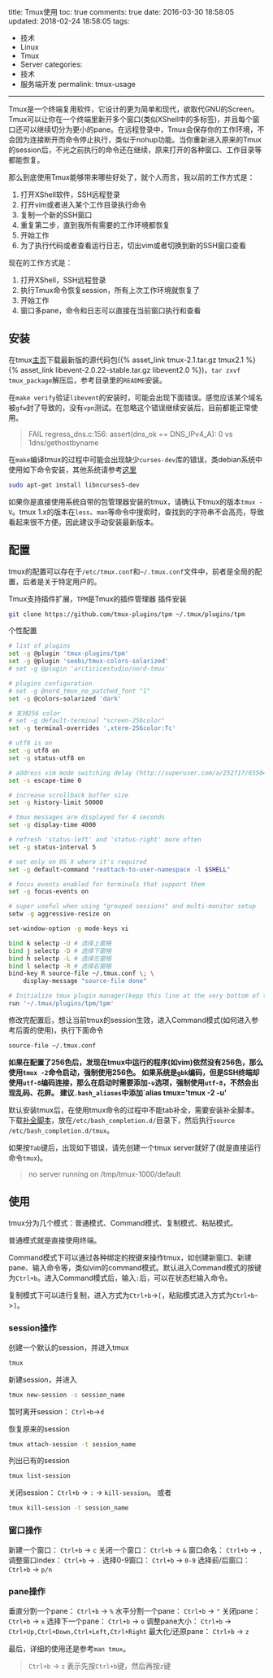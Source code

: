 title: Tmux使用
toc: true
comments: true
date: 2016-03-30 18:58:05
updated: 2018-02-24 18:58:05
tags:
  - 技术
  - Linux
  - Tmux
  - Server
categories:
  - 技术
  - 服务端开发
permalink: tmux-usage
---

Tmux是一个终端复用软件，它设计的更为简单和现代，欲取代GNU的Screen。Tmux可以让你在一个终端里新开多个窗口(类似XShell中的多标签)，并且每个窗口还可以继续切分为更小的pane。在远程登录中，Tmux会保存你的工作环境，不会因为连接断开而命令停止执行，类似于nohup功能。当你重新进入原来的Tmux的session后，不光之前执行的命令还在继续，原来打开的各种窗口、工作目录等都能恢复。

那么到底使用Tmux能够带来哪些好处了，就个人而言，我以前的工作方式是：

<!-- more -->

1. 打开XShell软件，SSH远程登录
2. 打开vim或者进入某个工作目录执行命令
3. 复制一个新的SSH窗口
4. 重复第二步，直到我所有需要的工作环境都恢复
5. 开始工作
6. 为了执行代码或者查看运行日志，切出vim或者切换到新的SSH窗口查看

现在的工作方式是：

1. 打开XShell，SSH远程登录
2. 执行Tmux命令恢复session，所有上次工作环境就恢复了
3. 开始工作
4. 窗口多pane，命令和日志可以直接在当前窗口执行和查看

## 安装
在tmux[主页](https://tmux.github.io/)下载最新版的源代码包({% asset_link tmux-2.1.tar.gz tmux2.1 %}  {% asset_link libevent-2.0.22-stable.tar.gz libevent2.0 %})，`tar zxvf tmux_package`解压后，参考目录里的`README`安装。

在`make verify`验证`libevent`的安装时，可能会出现下面错误。感觉应该某个域名被`gfw`封了导致的，没有`vpn`测试。在忽略这个错误继续安装后，目前都能正常使用。 

> FAIL regress_dns.c:156: assert(dns_ok == DNS_IPv4_A): 0 vs 1dns/gethostbyname

在`make`编译tmux的过程中可能会出现缺少`curses-dev`库的错误，类debian系统中使用如下命令安装，其他系统请参考[这里](http://www.cyberciti.biz/faq/linux-install-ncurses-library-headers-on-debian-ubuntu-centos-fedora/)

``` bash
sudo apt-get install libncurses5-dev
```

如果你是直接使用系统自带的包管理器安装的tmux，请确认下tmux的版本`tmux -V`。tmux 1.x的版本在`less`、`man`等命令中搜索时，查找到的字符串不会高亮，导致看起来很不方便。因此建议手动安装最新版本。

## 配置

tmux的配置可以存在于`/etc/tmux.conf`和`~/.tmux.conf`文件中，前者是全局的配置，后者是关于特定用户的。

Tmux支持插件扩展，`TPM`是Tmux的插件管理器
插件安装
``` bash
git clone https://github.com/tmux-plugins/tpm ~/.tmux/plugins/tpm
```

个性配置
``` bash
# list of plugins
set -g @plugin 'tmux-plugins/tpm'
set -g @plugin 'seebi/tmux-colors-solarized'
# set -g @plugin 'arcticicestudio/nord-tmux'

# plugins configuration
# set -g @nord_tmux_no_patched_font "1"
set -g @colors-solarized 'dark'

# 支持256 color
# set -g default-terminal "screen-256color"
set -g terminal-overrides ',xterm-256color:Tc'

# utf8 is on
set -g utf8 on
set -g status-utf8 on

# address vim mode switching delay (http://superuser.com/a/252717/65504)
set -s escape-time 0

# increase scrollback buffer size
set -g history-limit 50000

# tmux messages are displayed for 4 seconds
set -g display-time 4000

# refresh 'status-left' and 'status-right' more often
set -g status-interval 5

# set only on OS X where it's required
set -g default-command "reattach-to-user-namespace -l $SHELL"

# focus events enabled for terminals that support them
set -g focus-events on

# super useful when using "grouped sessions" and multi-monitor setup
setw -g aggressive-resize on

set-window-option -g mode-keys vi

bind k selectp -U # 选择上窗格  
bind j selectp -D # 选择下窗格  
bind h selectp -L # 选择左窗格  
bind l selectp -R # 选择右窗格
bind-key R source-file ~/.tmux.conf \; \
    display-message "source-file done"

# Initialize tmux plugin manager(kepp this line at the very bottom of tmux.conf)
run '~/.tmux/plugins/tpm/tpm'
```

修改完配置后，想让当前tmux的session生效，进入Command模式(如何进入参考后面的使用)，执行下面命令
``` bash
source-file ~/.tmux.conf
```

**如果在配置了256色后，发现在tmux中运行的程序(如vim)依然没有256色，那么使用`tmux -2`命令启动，强制使用256色。
如果系统是`gbk`编码，但是SSH终端却使用`utf-8`编码连接，那么在启动时需要添加`-u`选项，强制使用`utf-8`，不然会出现乱码、花屏。
建议`.bash_aliases`中添加`alias tmux='tmux -2 -u'**

默认安装tmux后，在使用tmux命令的过程中不能tab补全，需要安装补全脚本。下载[补全脚本](https://github.com/srsudar/tmux-completion/blob/master/tmux)，放在`/etc/bash_completion.d/`目录下，然后执行`source /etc/bash_completion.d/tmux`。

如果按`Tab`键后，出现如下错误，请先创建一个tmux server就好了(就是直接运行命令`tmux`)。

> no server running on /tmp/tmux-1000/default

## 使用

tmux分为几个模式：普通模式、Command模式、复制模式、粘贴模式。

普通模式就是直接使用终端。

Command模式下可以通过各种绑定的按键来操作tmux，如创建新窗口、新建pane、输入命令等，类似vim的command模式。默认进入Command模式的按键为`Ctrl+b`。进入Command模式后，输入`:`后，可以在状态栏输入命令。

复制模式下可以进行复制，进入方式为`Ctrl+b`->`[`，粘贴模式进入方式为`Ctrl+b`->`]`。

### session操作
创建一个默认的session，并进入tmux
``` bash
tmux
```

新建session，并进入
``` bash
tmux new-session -s session_name
```

暂时离开session： `Ctrl+b`->`d`

恢复原来的session
``` bash
tmux attach-session -t session_name
```

列出已有的session
``` bash
tmux list-session
```

关闭session： `Ctrl+b` -> `:` -> `kill-session`。 或者
``` bash
tmux kill-session -t session_name
```

### 窗口操作
新建一个窗口： `Ctrl+b` -> `c`
关闭一个窗口： `Ctrl+b` -> `&`
窗口命名： `Ctrl+b` -> `,`
调整窗口index： `Ctrl+b` -> `.`
选择0-9窗口： `Ctrl+b` -> `0-9`
选择前/后窗口： `Ctrl+b` -> `p/n`

### pane操作
垂直分割一个pane： `Ctrl+b` -> `%`
水平分割一个pane： `Ctrl+b` -> `"`
关闭pane： `Ctrl+b` -> `x`
选择下一个pane： `Ctrl+b` -> `o`
调整pane大小： `Ctrl+b` -> `Ctrl+Up,Ctrl+Down,Ctrl+Left,Ctrl+Right`
最大化/还原pane： `Ctrl+b` -> `z`

最后，详细的使用还是参考`man tmux`。

> `Ctrl+b` -> `z` 表示先按`Ctrl+b`键，然后再按`z`键
